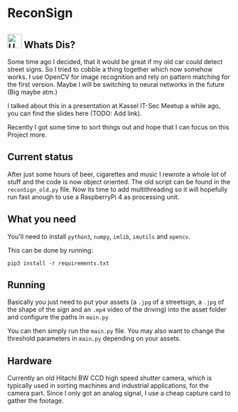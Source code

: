 # ReconSign
## <img src="https://comm.network/system/custom_emojis/images/000/051/688/original/3c1ac22f90331b1f.png" alt="UwU" height="32" width="32"  /> Whats Dis?
Some time ago I decided, that it would be great if my old car could detect street signs. So I tried to cobble a thing together which now somehow works.
I use OpenCV for image recognition and rely on pattern matching for the first version. Maybe I will be switching to neural networks in the future (Big maybe atm.)

I talked about this in a presentation at Kassel IT-Sec Meetup a while ago, you can find the slides here (TODO: Add link).

Recently I got some time to sort things out and hope that I can focus on this Project more.

## Current status
After just some hours of beer, cigarettes and music I rewrote a whole lot of stuff and the code is now object oriented.
The old script can be found in the `reconSign_old.py` file.
Now its time to add multithreading so it will hopefully run fast anough to use a RaspberryPi 4 as processing unit.

## What you need 
You'll need to install `python3`, `numpy`, `imlib`, `imutils` and `opencv`.

This can be done by running:
```
pip3 install -r requirements.txt
```

## Running
Basically you just need to put your assets (a `.jpg` of a streetsign, a `.jpg` of the shape of the sign and an `.mp4` video of the driving) into the asset folder and configure the paths in `main.py`

You can then simply run the `main.py` file. 
You may also want to change the threshold parameters in `main.py` depending on your assets.

## Hardware
Currently an old Hitachi BW CCD high speed shutter camera, which is typically used in sorting machines and industrial applications, for the camera part. Since I only got an analog signal, I use a cheap capture card to gather the footage.
